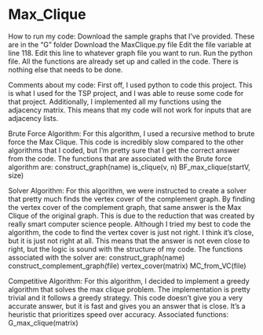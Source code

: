 # Max_Clique
How to run my code:
Download the sample graphs that I’ve provided. These are in the “G” folder
Download the MaxClique.py file
Edit the file variable at line 118. Edit this line to whatever graph file you want to run.
Run the python file. All the functions are already set up and called in the code. There is nothing else that needs to be done. 

Comments about my code:
First off, I used python to code this project. This is what I used for the TSP project, and I was able to reuse some code for that project. 
Additionally, I implemented all my functions using the adjacency matrix. This means that my code will not work for inputs that are adjacency lists.

Brute Force Algorithm:
For this algorithm, I used a recursive method to brute force the Max Clique. This code is incredibly slow compared to the other algorithms that I coded, but I’m pretty sure that I get the correct answer from the code.
The functions that are associated with the Brute force algorithm are:
construct_graph(name)
is_clique(v, n)
BF_max_clique(startV, size)

Solver Algorithm:
For this algorithm, we were instructed to create a solver that pretty much finds the vertex cover of the complement graph. By finding the vertex cover of the complement graph, that same answer is the Max Clique of the original graph. This is due to the reduction that was created by really smart computer science people. Although I tried my best to code the algorithm, the code to find the vertex cover is just not right. I think it’s close, but it is just not right at all. This means that the answer is not even close to right, but the logic is sound with the structure of my code. 
The functions associated with the solver are:
construct_graph(name)
construct_complement_graph(file)
vertex_cover(matrix)
MC_from_VC(file)

Competitive Algorithm:
For this algorithm, I decided to implement a greedy algorithm that solves the max clique problem. The implementation is pretty trivial and it follows a greedy strategy. This code doesn’t give you a very accurate answer, but it is fast and gives you an answer that is close. It’s a heuristic that prioritizes speed over accuracy. 
Associated functions:
G_max_clique(matrix)

